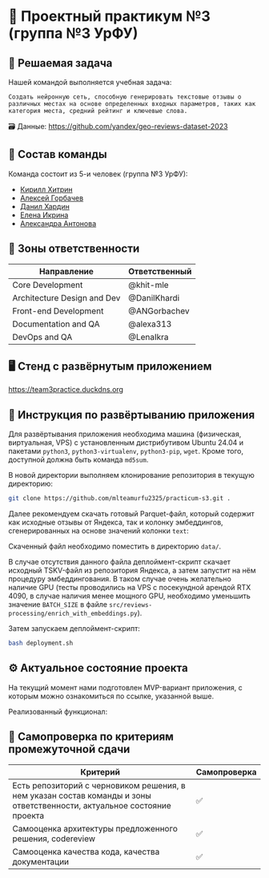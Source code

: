 # 🔬 Проектный практикум №3 (группа №3 УрФУ)

## 📝 Решаемая задача

Нашей командой выполняется учебная задача:
```
Создать нейронную сеть, способную генерировать текстовые отзывы о различных местах на основе определенных входных параметров, таких как категория места, средний рейтинг и ключевые слова.
```
🗃️ Данные: https://github.com/yandex/geo-reviews-dataset-2023

## 👥 Состав команды
Команда состоит из 5-и человек (группа №3 УрФУ):
- [Кирилл Хитрин](https://github.com/khit-mle)
- [Алексей Горбачев](https://github.com/ANGorbachev)
- [Данил Хардин](https://github.com/DanilKhardi)
- [Елена Икрина](https://github.com/LenaIkra)
- [Александра Антонова](https://github.com/alexa313)

## 💼 Зоны ответственности
| Направление | Ответственный |
|----------|--------|
| Core Development | @khit-mle |
| Architecture Design and Dev | @DanilKhardi |
| Front-end Development | @ANGorbachev |
| Documentation and QA | @alexa313 |
| DevOps and QA | @LenaIkra |

## 🖥️ Стенд с развёрнутым приложением
https://team3practice.duckdns.org

## 🚀 Инструкция по развёртыванию приложения
Для развёртывания приложения необходима машина (физическая, виртуальная, VPS) с установленным дистрибутивом Ubuntu 24.04 и пакетами `python3`, `python3-virtualenv`, `python3-pip`, `wget`. Кроме того, доступной должна быть команда `md5sum`.

В новой директории выполняем клонирование репозитория в текущую директорию:
```bash
git clone https://github.com/mlteamurfu2325/practicum-s3.git .
```

Далее рекомендуем скачать готовый Parquet-файл, который содержит как исходные отзывы от Яндекса, так и колонку эмбеддингов, сгенерированных на основе значений колонки `text`: 

Скаченный файл необходимо поместить в директорию `data/`.

В случае отсутствия данного файла деплоймент-скрипт скачает исходный TSKV-файл из репозитория Яндекса, а затем запустит на нём процедуру эмбеддингования. В таком случае очень желательно наличие GPU (тесты проводились на VPS с посекундной арендой RTX 4090, в случае наличия менее мощного GPU, необходимо уменьшить значение `BATCH_SIZE` в файле `src/reviews-processing/enrich_with_embeddings.py`).

Затем запускаем деплоймент-скрипт:
```bash
bash deployment.sh
```

## ⚙️ Актуальное состояние проекта
На текущий момент нами подготовлен MVP-вариант приложения, с которым можно ознакомиться по ссылке, указанной выше.

Реализованный функционал:


## 📜 Самопроверка по критериям промежуточной сдачи
| Критерий | Самопроверка |
|----------|--------|
| Есть репозиторий с черновиком решения, в нем указан состав команды и зоны ответственности, актуальное состояние проекта | ✅ |
| Самооценка архитектуры предложенного решения, codereview | ✅ |
| Самооценка качества кода, качества документации | ✅ |
